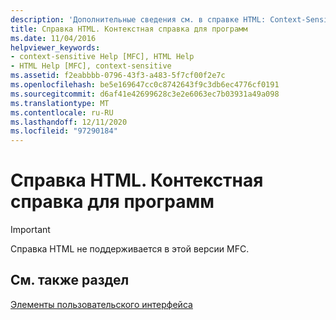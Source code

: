 ```yaml
---
description: 'Дополнительные сведения см. в справке HTML: Context-Sensitive справки по программам'
title: Справка HTML. Контекстная справка для программ
ms.date: 11/04/2016
helpviewer_keywords:
- context-sensitive Help [MFC], HTML Help
- HTML Help [MFC], context-sensitive
ms.assetid: f2eabbbb-0796-43f3-a483-5f7cf00f2e7c
ms.openlocfilehash: be5e169647cc0c8742643f9c3db6ec4776cf0191
ms.sourcegitcommit: d6af41e42699628c3e2e6063ec7b03931a49a098
ms.translationtype: MT
ms.contentlocale: ru-RU
ms.lasthandoff: 12/11/2020
ms.locfileid: "97290184"
---
```

# <a name="html-help-context-sensitive-help-for-your-programs"></a>Справка HTML. Контекстная справка для программ

> [!IMPORTANT]
> Справка HTML не поддерживается в этой версии MFC.

## <a name="see-also"></a>См. также раздел

[Элементы пользовательского интерфейса](user-interface-elements-mfc.md)

